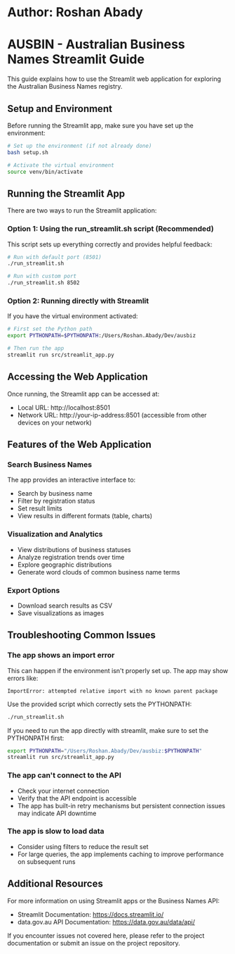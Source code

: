 # Author: Roshan Abady
# AUSBIN - Australian Business Names Streamlit Guide

This guide explains how to use the Streamlit web application for exploring the Australian Business Names registry.

## Setup and Environment

Before running the Streamlit app, make sure you have set up the environment:

```bash
# Set up the environment (if not already done)
bash setup.sh

# Activate the virtual environment
source venv/bin/activate
```

## Running the Streamlit App

There are two ways to run the Streamlit application:

### Option 1: Using the run_streamlit.sh script (Recommended)

This script sets up everything correctly and provides helpful feedback:

```bash
# Run with default port (8501)
./run_streamlit.sh

# Run with custom port
./run_streamlit.sh 8502
```

### Option 2: Running directly with Streamlit

If you have the virtual environment activated:

```bash
# First set the Python path
export PYTHONPATH=$PYTHONPATH:/Users/Roshan.Abady/Dev/ausbiz

# Then run the app
streamlit run src/streamlit_app.py
```

## Accessing the Web Application

Once running, the Streamlit app can be accessed at:
- Local URL: http://localhost:8501
- Network URL: http://your-ip-address:8501 (accessible from other devices on your network)

## Features of the Web Application

### Search Business Names

The app provides an interactive interface to:
- Search by business name
- Filter by registration status
- Set result limits
- View results in different formats (table, charts)

### Visualization and Analytics

- View distributions of business statuses
- Analyze registration trends over time
- Explore geographic distributions
- Generate word clouds of common business name terms

### Export Options

- Download search results as CSV
- Save visualizations as images

## Troubleshooting Common Issues

### The app shows an import error

This can happen if the environment isn't properly set up. The app may show errors like:

```
ImportError: attempted relative import with no known parent package
```

Use the provided script which correctly sets the PYTHONPATH:

```bash
./run_streamlit.sh
```

If you need to run the app directly with streamlit, make sure to set the PYTHONPATH first:

```bash
export PYTHONPATH="/Users/Roshan.Abady/Dev/ausbiz:$PYTHONPATH"
streamlit run src/streamlit_app.py
```

### The app can't connect to the API

- Check your internet connection
- Verify that the API endpoint is accessible
- The app has built-in retry mechanisms but persistent connection issues may indicate API downtime

### The app is slow to load data

- Consider using filters to reduce the result set
- For large queries, the app implements caching to improve performance on subsequent runs

## Additional Resources

For more information on using Streamlit apps or the Business Names API:
- Streamlit Documentation: https://docs.streamlit.io/
- data.gov.au API Documentation: https://data.gov.au/data/api/

If you encounter issues not covered here, please refer to the project documentation or submit an issue on the project repository.
